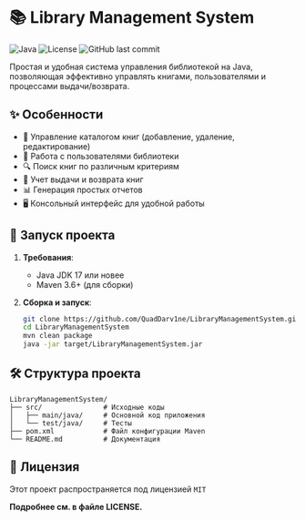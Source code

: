 # 📚 Library Management System

![Java](https://img.shields.io/badge/Java-17%2B-blue?logo=openjdk)
![License](https://img.shields.io/github/license/QuadDarv1ne/LibraryManagementSystem)
![GitHub last commit](https://img.shields.io/github/last-commit/QuadDarv1ne/LibraryManagementSystem)

Простая и удобная система управления библиотекой на Java, позволяющая эффективно управлять книгами, пользователями и процессами выдачи/возврата.

## ✨ Особенности

- 📖 Управление каталогом книг (добавление, удаление, редактирование)
- 👥 Работа с пользователями библиотеки
- 🔍 Поиск книг по различным критериям
- 📝 Учет выдачи и возврата книг
- 📊 Генерация простых отчетов
- 🖥️ Консольный интерфейс для удобной работы

## 🚀 Запуск проекта

1. **Требования**:
   - Java JDK 17 или новее
   - Maven 3.6+ (для сборки)

2. **Сборка и запуск**:
   ```bash
   git clone https://github.com/QuadDarv1ne/LibraryManagementSystem.git
   cd LibraryManagementSystem
   mvn clean package
   java -jar target/LibraryManagementSystem.jar
   ```

## 🛠️ Структура проекта
```textline
LibraryManagementSystem/
├── src/               # Исходные коды
│   ├── main/java/     # Основной код приложения
│   └── test/java/     # Тесты
├── pom.xml            # Файл конфигурации Maven
└── README.md          # Документация
```

## 📄 Лицензия

Этот проект распространяется под лицензией `MIT`

**Подробнее см. в файле LICENSE.**
